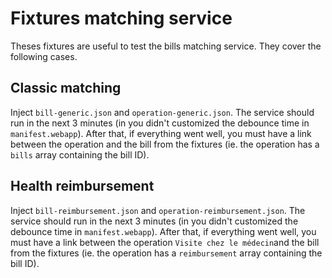 # Fixtures matching service

Theses fixtures are useful to test the bills matching service. They cover the following cases.

## Classic matching

Inject `bill-generic.json` and `operation-generic.json`. The service should run
in the next 3 minutes (in you didn't customized the debounce time in
`manifest.webapp`). After that, if everything went well, you must have a link
between the operation and the bill from the fixtures (ie. the operation has a
`bills` array containing the bill ID).

## Health reimbursement

Inject `bill-reimbursement.json` and `operation-reimbursement.json`. The service should run in the next 3 minutes (in you didn't customized the debounce time in `manifest.webapp`). After that, if everything went well, you must have a link between the operation `Visite chez le médecin`and the bill from the fixtures (ie. the operation has a `reimbursement` array containing the bill ID).

